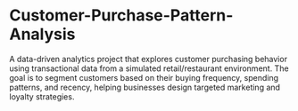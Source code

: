 # Customer-Purchase-Pattern-Analysis
A data-driven analytics project that explores customer purchasing behavior using transactional data from a simulated retail/restaurant environment. The goal is to segment customers based on their buying frequency, spending patterns, and recency, helping businesses design targeted marketing and loyalty strategies.  
